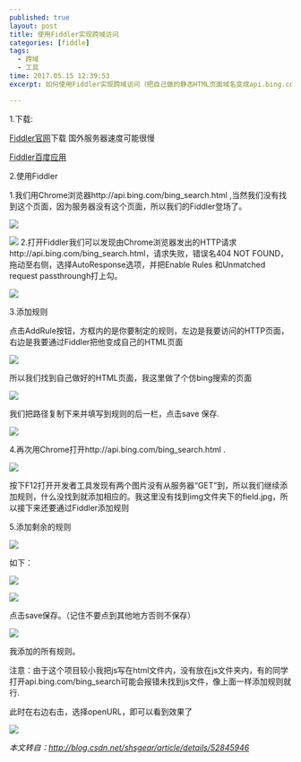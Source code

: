 ```yaml
---
published: true
layout: post
title: 使用Fiddler实现跨域访问
categories: [fiddle]
tags: 
  - 跨域
  - 工具
time: 2017.05.15 12:39:53
excerpt: 如何使用Fiddler实现跨域访问（把自己做的静态HTML页面域名变成api.bing.com

---
```


1.下载:

[Fiddler官网](http://www.telerik.com/download/fiddler)下载 国外服务器速度可能很慢

 [Fiddler百度应用](http://rj.baidu.com/soft/detail/10963.html?ald)


2.使用Fiddler

1.我们用Chrome浏览器http://api.bing.com/bing_search.html ,当然我们没有找到这个页面，因为服务器没有这个页面，所以我们的Fiddler登场了。

![](http://i.imgur.com/woh0zHa.png)

![](http://i.imgur.com/p9VJIlE.png)
2.打开Fiddler我们可以发现由Chrome浏览器发出的HTTP请求http://api.bing.com/bing_search.html，请求失败，错误名404 NOT FOUND，拖动至右侧，选择AutoResponse选项，并把Enable Rules 和Unmatched request passthroungh打上勾。

![](http://i.imgur.com/KCMXG7a.png)

3.添加规则

点击AddRule按钮，方框内的是你要制定的规则，左边是我要访问的HTTP页面，右边是我要通过Fiddler把他变成自己的HTML页面

![](http://i.imgur.com/o30QMko.png)

所以我们找到自己做好的HTML页面，我这里做了个仿bing搜索的页面

![](http://i.imgur.com/eQN4Rth.png)

我们把路径复制下来并填写到规则的后一栏，点击save 保存.

![](http://i.imgur.com/wEzcVZF.png)

4.再次用Chrome打开http://api.bing.com/bing_search.html .

![](http://i.imgur.com/GxLAhuC.png)

按下F12打开开发者工具发现有两个图片没有从服务器“GET”到，所以我们继续添加规则，什么没找到就添加相应的。我这里没有找到img文件夹下的field.jpg，所以接下来还要通过Fiddler添加规则

5.添加剩余的规则

![](http://i.imgur.com/z02EB48.png)

如下：

![](http://i.imgur.com/z9Xgd8g.png)

![](http://i.imgur.com/US9qDOc.png)

点击save保存。（记住不要点到其他地方否则不保存）

![](http://i.imgur.com/bA6egJz.png)

我添加的所有规则。

注意：由于这个项目较小我把js写在html文件内，没有放在js文件夹内，有的同学打开api.bing.com/bing_search可能会报错未找到js文件，像上面一样添加规则就行.

此时在右边右击，选择openURL，即可以看到效果了

![](http://i.imgur.com/DZKyEFF.jpg)


*本文转自：http://blog.csdn.net/shsgear/article/details/52845946*